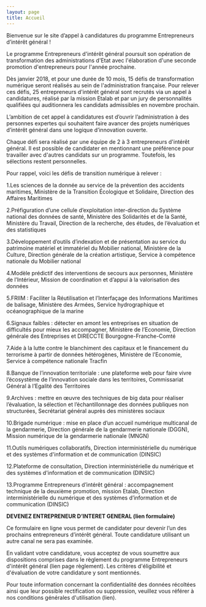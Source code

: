 ```yaml
---
layout: page
title: Accueil
---
```

Bienvenue sur le site d’appel à candidatures du programme Entrepreneurs d’intérêt général !

Le programme Entrepreneurs d'intérêt général poursuit son
opération de transformation des administrations d'Etat avec l'élaboration d'une
seconde promotion d'entrepreneurs pour l'année prochaine.

Dès janvier 2018, et pour une durée de 10 mois, 15 défis de
transformation numérique seront réalisés au sein de l'administration française.
Pour relever ces défis, 25 entrepreneurs d'intérêt général sont recrutés via un
appel à candidatures, réalisé par la mission Etalab et par un jury de
personnalités qualifiées qui auditionnera les candidats admissibles en novembre
prochain. 

L’ambition de cet appel à candidatures est d’ouvrir
l’administration à des personnes expertes qui souhaitent faire avancer des projets
numériques d’intérêt général dans une logique d’innovation ouverte.

Chaque défi sera réalisé par une équipe de 2 à 3
entrepreneurs d'intérêt général. Il est possible de candidater en mentionnant
une préférence pour travailler avec d'autres candidats sur un programme.
Toutefois, les sélections restent personnelles.

Pour rappel, voici les défis de transition numérique à
relever :

1\.Les sciences de la donnée au service de la prévention des
accidents maritimes, Ministère de la Transition Écologique et Solidaire,
Direction des Affaires Maritimes 

2\.Préfiguration d’une cellule d’exploitation inter-direction
du Système national des données de santé, Ministère des Solidarités et de la
Santé, Ministère du Travail, Direction de la recherche, des études, de l’évaluation
et des statistiques 

3\.Développement d’outils d’indexation et de présentation au
service du patrimoine matériel et immatériel du Mobilier national, Ministère de
la Culture, Direction générale de la création artistique, Service à compétence
nationale du Mobilier national 

4\.Modèle prédictif des interventions de secours aux
personnes, Ministère de l’Intérieur, Mission de coordination et d’appui à la
valorisation des données 

5\.FRIIM : Faciliter la Réutilisation et l’Interfaçage des
Informations Maritimes de balisage, Ministère des Armées, Service
hydrographique et océanographique de la marine 

6\.Signaux faibles : détecter en amont les entreprises en
situation de difficultés pour mieux les accompagner, Ministère de l’Economie,
Direction générale des Entreprises et DIRECCTE Bourgogne-Franche-Comté 

7\.Aide à la lutte contre le blanchiment des capitaux et le
financement du terrorisme à partir de données hétérogènes, Ministère de
l’Economie, Service à compétence nationale Tracfin 

8\.Banque de l’innovation territoriale : une plateforme web
pour faire vivre l’écosystème de l’innovation sociale dans les territoires,
Commissariat Général à l’Egalité des Territoires 

9\.Archives : mettre en œuvre des techniques de big data pour
réaliser l’évaluation, la sélection et l’échantillonnage des données publiques
non structurées, Secrétariat général auprès des ministères sociaux 

10\.Brigade numérique : mise en place d’un accueil numérique
multicanal de la gendarmerie, Direction générale de la gendarmerie nationale
\(DGGN), Mission numérique de la gendarmerie nationale (MNGN) 

11\.Outils numériques collaboratifs, Direction
interministérielle du numérique et des systèmes d'information et de
communication (DINSIC)

12\.Plateforme de consultation, Direction interministérielle
du numérique et des systèmes d'information et de communication (DINSIC)

13\.Programme Entrepreneurs d’intérêt général :
accompagnement technique de la deuxième promotion, mission Etalab, Direction
interministérielle du numérique et des systèmes d’information et de communication
\(DINSIC) 

**DEVENEZ ENTREPRENEUR D’INTERET GENERAL (lien formulaire)**

Ce formulaire en ligne vous permet de candidater pour
devenir l’un des prochains entrepreneurs d’intérêt général. Toute candidature
utilisant un autre canal ne sera pas examinée.

En validant votre candidature, vous acceptez de vous
soumettre aux dispositions comprises dans le règlement du programme
Entrepreneurs d'intérêt général (lien page règlement). Les
critères d'éligibilité et d'évaluation de votre candidature y sont mentionnés. 

Pour toute information concernant la confidentialité des
données récoltées ainsi que leur possible rectification ou suppression,
veuillez vous référer à nos conditions générales d'utilisation (lien).
